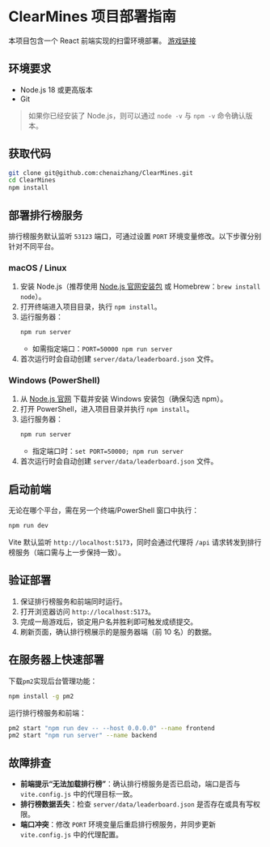 # ClearMines 项目部署指南

本项目包含一个 React 前端实现的扫雷环境部署。
[游戏链接](https://www.francischenai.cc/ClearMines/)

## 环境要求

- Node.js 18 或更高版本
- Git

> 如果你已经安装了 Node.js，则可以通过 `node -v` 与 `npm -v` 命令确认版本。

## 获取代码

```bash
git clone git@github.com:chenaizhang/ClearMines.git
cd ClearMines
npm install
```

## 部署排行榜服务

排行榜服务默认监听 `53123` 端口，可通过设置 `PORT` 环境变量修改。以下步骤分别针对不同平台。

### macOS / Linux

1. 安装 Node.js（推荐使用 [Node.js 官网安装包](https://nodejs.org/) 或 Homebrew：`brew install node`）。
2. 打开终端进入项目目录，执行 `npm install`。
3. 运行服务器：
   ```bash
   npm run server
   ```
   - 如需指定端口：`PORT=50000 npm run server`
4. 首次运行时会自动创建 `server/data/leaderboard.json` 文件。

### Windows (PowerShell)

1. 从 [Node.js 官网](https://nodejs.org/) 下载并安装 Windows 安装包（确保勾选 npm）。
2. 打开 PowerShell，进入项目目录并执行 `npm install`。
3. 运行服务器：
   ```powershell
   npm run server
   ```
   - 指定端口时：`set PORT=50000; npm run server`
4. 首次运行时会自动创建 `server/data/leaderboard.json` 文件。

## 启动前端

无论在哪个平台，需在另一个终端/PowerShell 窗口中执行：

```bash
npm run dev
```

Vite 默认监听 `http://localhost:5173`，同时会通过代理将 `/api` 请求转发到排行榜服务（端口需与上一步保持一致）。

## 验证部署

1. 保证排行榜服务和前端同时运行。
2. 打开浏览器访问 `http://localhost:5173`。
3. 完成一局游戏后，锁定用户名并胜利即可触发成绩提交。
4. 刷新页面，确认排行榜展示的是服务器端（前 10 名）的数据。

## 在服务器上快速部署

下载`pm2`实现后台管理功能：

```bash
npm install -g pm2
```

运行排行榜服务和前端：

```bash
pm2 start "npm run dev -- --host 0.0.0.0" --name frontend
pm2 start "npm run server" --name backend
```

## 故障排查

- **前端提示“无法加载排行榜”**：确认排行榜服务是否已启动，端口是否与 `vite.config.js` 中的代理目标一致。
- **排行榜数据丢失**：检查 `server/data/leaderboard.json` 是否存在或具有写权限。
- **端口冲突**：修改 `PORT` 环境变量后重启排行榜服务，并同步更新 `vite.config.js` 中的代理配置。
